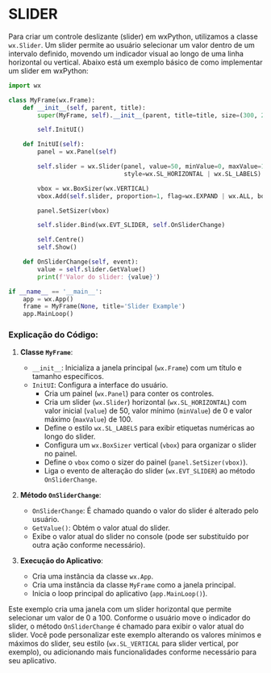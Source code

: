 # SLIDER
Para criar um controle deslizante (slider) em wxPython, utilizamos a classe `wx.Slider`. Um slider permite ao usuário selecionar um valor dentro de um intervalo definido, movendo um indicador visual ao longo de uma linha horizontal ou vertical. Abaixo está um exemplo básico de como implementar um slider em wxPython:

```python
import wx

class MyFrame(wx.Frame):
    def __init__(self, parent, title):
        super(MyFrame, self).__init__(parent, title=title, size=(300, 200))

        self.InitUI()

    def InitUI(self):
        panel = wx.Panel(self)

        self.slider = wx.Slider(panel, value=50, minValue=0, maxValue=100,
                                style=wx.SL_HORIZONTAL | wx.SL_LABELS)

        vbox = wx.BoxSizer(wx.VERTICAL)
        vbox.Add(self.slider, proportion=1, flag=wx.EXPAND | wx.ALL, border=20)

        panel.SetSizer(vbox)

        self.slider.Bind(wx.EVT_SLIDER, self.OnSliderChange)

        self.Centre()
        self.Show()

    def OnSliderChange(self, event):
        value = self.slider.GetValue()
        print(f'Valor do slider: {value}')

if __name__ == '__main__':
    app = wx.App()
    frame = MyFrame(None, title='Slider Example')
    app.MainLoop()
```

### Explicação do Código:
1. **Classe `MyFrame`**:
   - `__init__`: Inicializa a janela principal (`wx.Frame`) com um título e tamanho específicos.
   - `InitUI`: Configura a interface do usuário.
     - Cria um painel (`wx.Panel`) para conter os controles.
     - Cria um slider (`wx.Slider`) horizontal (`wx.SL_HORIZONTAL`) com valor inicial (`value`) de 50, valor mínimo (`minValue`) de 0 e valor máximo (`maxValue`) de 100.
     - Define o estilo `wx.SL_LABELS` para exibir etiquetas numéricas ao longo do slider.
     - Configura um `wx.BoxSizer` vertical (`vbox`) para organizar o slider no painel.
     - Define o `vbox` como o sizer do painel (`panel.SetSizer(vbox)`).
     - Liga o evento de alteração do slider (`wx.EVT_SLIDER`) ao método `OnSliderChange`.

2. **Método `OnSliderChange`**:
   - `OnSliderChange`: É chamado quando o valor do slider é alterado pelo usuário.
   - `GetValue()`: Obtém o valor atual do slider.
   - Exibe o valor atual do slider no console (pode ser substituído por outra ação conforme necessário).

3. **Execução do Aplicativo**:
   - Cria uma instância da classe `wx.App`.
   - Cria uma instância da classe `MyFrame` como a janela principal.
   - Inicia o loop principal do aplicativo (`app.MainLoop()`).

Este exemplo cria uma janela com um slider horizontal que permite selecionar um valor de 0 a 100. Conforme o usuário move o indicador do slider, o método `OnSliderChange` é chamado para exibir o valor atual do slider. Você pode personalizar este exemplo alterando os valores mínimos e máximos do slider, seu estilo (`wx.SL_VERTICAL` para slider vertical, por exemplo), ou adicionando mais funcionalidades conforme necessário para seu aplicativo.